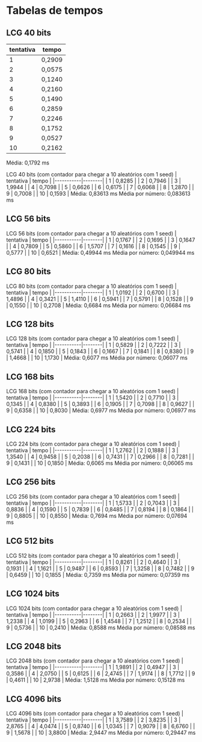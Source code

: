 # Tabelas de tempos

## LCG 40 bits
| tentativa | tempo  |
|-----------|--------|
| 1         | 0,2909 |
| 2         | 0,0575 |
| 3         | 0,1240 |
| 4         | 0,2160 |
| 5         | 0,1490 |
| 6         | 0,2859 |
| 7         | 0,2246 |
| 8         | 0,1752 |
| 9         | 0,0527 |
| 10        | 0,2162 |
Média: 0,1792 ms

LCG 40 bits (com contador para chegar a 10 aleatórios com 1 seed)
| tentativa | tempo  |
|-----------|--------|
| 1         | 0,8285 |
| 2         | 0,7946 |
| 3         | 1,9944 |
| 4         | 0,7098 |
| 5         | 0,6626 |
| 6         | 0,6175 |
| 7         | 0,6068 |
| 8         | 1,2870 |
| 9         | 0,7008 |
| 10        | 0,1593 |
Média: 0,83613 ms
Média por número: 0,083613 ms

## LCG 56 bits
LCG 56 bits (com contador para chegar a 10 aleatórios com 1 seed)
| tentativa | tempo  |
|-----------|--------|
| 1         | 0,1767 |
| 2         | 0,1695 |
| 3         | 0,1647 |
| 4         | 0,7809 |
| 5         | 0,5860 |
| 6         | 1,5707 |
| 7         | 0,1616 |
| 8         | 0,1545 |
| 9         | 0,5777 |
| 10        | 0,6521 |
Média: 0,49944 ms
Média por número: 0,049944 ms

## LCG 80 bits
LCG 80 bits (com contador para chegar a 10 aleatórios com 1 seed)
| tentativa | tempo  |
|-----------|--------|
| 1         | 1,0192 |
| 2         | 0,6700 |
| 3         | 1,4896 |
| 4         | 0,3421 |
| 5         | 1,4110 |
| 6         | 0,5941 |
| 7         | 0,5791 |
| 8         | 0,1528 |
| 9         | 0,1550 |
| 10        | 0,2708 |
Média: 0,6684 ms
Média por número: 0,06684 ms

## LCG 128 bits
LCG 128 bits (com contador para chegar a 10 aleatórios com 1 seed)
| tentativa | tempo  |
|-----------|--------|
| 1         | 0,5829 |
| 2         | 0,7222 |
| 3         | 0,5741 |
| 4         | 0,1850 |
| 5         | 0,1843 |
| 6         | 0,1667 |
| 7         | 0,1841 |
| 8         | 0,8380 |
| 9         | 1,4668 |
| 10        | 1,1730 |
Média: 0,6077 ms
Média por número: 0,06077 ms

## LCG 168 bits
LCG 168 bits (com contador para chegar a 10 aleatórios com 1 seed)
| tentativa | tempo  |
|-----------|--------|
| 1         | 1,5420 |
| 2         | 0,7710 |
| 3         | 0,1345 |
| 4         | 0,8380 |
| 5         | 0,3893 |
| 6         | 0,1905 |
| 7         | 0,7098 |
| 8         | 0,9627 |
| 9         | 0,6358 |
| 10        | 0,8030 |
Média: 0,6977 ms
Média por número: 0,06977 ms

## LCG 224 bits
LCG 224 bits (com contador para chegar a 10 aleatórios com 1 seed)
| tentativa | tempo  |
|-----------|--------|
| 1         | 1,2762 |
| 2         | 0,1888 |
| 3         | 1,3540 |
| 4         | 0,9458 |
| 5         | 0,2038 |
| 6         | 0,7431 |
| 7         | 0,2966 |
| 8         | 0,7281 |
| 9         | 0,1431 |
| 10        | 0,1850 |
Média: 0,6065 ms
Média por número: 0,06065 ms

## LCG 256 bits
LCG 256 bits (com contador para chegar a 10 aleatórios com 1 seed)
| tentativa | tempo  |
|-----------|--------|
| 1         | 1,5733 |
| 2         | 0,7043 |
| 3         | 0,8836 |
| 4         | 0,1590 |
| 5         | 0,7839 |
| 6         | 0,8485 |
| 7         | 0,8194 |
| 8         | 0,1864 |
| 9         | 0,8805 |
| 10        | 0,8550 |
Média: 0,7694 ms
Média por número: 0,07694 ms

## LCG 512 bits
LCG 512 bits (com contador para chegar a 10 aleatórios com 1 seed)
| tentativa | tempo  |
|-----------|--------|
| 1         | 0,8261 |
| 2         | 0,4640 |
| 3         | 0,1931 |
| 4         | 1,1621 |
| 5         | 0,9487 |
| 6         | 0,8593 |
| 7         | 1,3258 |
| 8         | 0,7482 |
| 9         | 0,6459 |
| 10        | 0,1855 |
Média: 0,7359 ms
Média por número: 0,07359 ms

## LCG 1024 bits
LCG 1024 bits (com contador para chegar a 10 aleatórios com 1 seed)
| tentativa | tempo  |
|-----------|--------|
| 1         | 0,2663 |
| 2         | 1,9977 |
| 3         | 1,2338 |
| 4         | 1,0199 |
| 5         | 0,2963 |
| 6         | 1,4548 |
| 7         | 1,2512 |
| 8         | 0,2534 |
| 9         | 0,5736 |
| 10        | 0,2410 |
Média: 0,8588 ms
Média por número: 0,08588 ms

## LCG 2048 bits
LCG 2048 bits (com contador para chegar a 10 aleatórios com 1 seed)
| tentativa | tempo  |
|-----------|--------|
| 1         | 1,9891 |
| 2         | 0,4947 |
| 3         | 0,3586 |
| 4         | 2,0750 |
| 5         | 0,6125 |
| 6         | 2,4745 |
| 7         | 1,9174 |
| 8         | 1,7712 |
| 9         | 0,4611 |
| 10        | 2,9738 |
Média: 1,5128 ms
Média por número: 0,15128 ms

## LCG 4096 bits
LCG 4096 bits (com contador para chegar a 10 aleatórios com 1 seed)
| tentativa | tempo  |
|-----------|--------|
| 1         | 3,7589 |
| 2         | 3,8235 |
| 3         | 2,8765 |
| 4         | 4,0474 |
| 5         | 0,8740 |
| 6         | 1,0345 |
| 7         | 0,9079 |
| 8         | 6,6760 |
| 9         | 1,5678 |
| 10        | 3,8800 |
Média: 2,9447 ms
Média por número: 0,29447 ms
